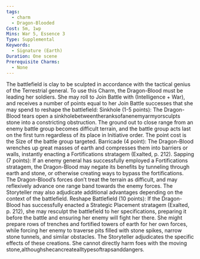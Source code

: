 ```yaml
---
tags:
  - charm
  - Dragon-Blooded
Cost: 5m, 1wp
Mins: War 5, Essence 3
Type: Supplemental
Keywords:
  - Signature (Earth)
Duration: One scene
Prerequisite Charms:
  - None
---
```

The battlefield is clay to be sculpted in accordance with the tactical genius of the Terrestrial general. To use this Charm, the Dragon-Blood must be leading her soldiers. She may roll to Join Battle with (Intelligence + War), and receives a number of points equal to her Join Battle successes that she may spend to reshape the battlefield: Sinkhole (1-5 points): The Dragon-Blood tears open a sinkholebetweentheranksofanenemyarmyorsculpts stone into a constricting obstruction. The ground out to close range from an enemy battle group becomes difficult terrain, and the battle group acts last on the first turn regardless of its place in Initiative order. The point cost is the Size of the battle group targeted. Barricade (4 point): The Dragon-Blood wrenches up great masses of earth and compresses them into barriers or walls, instantly enacting a Fortifications stratagem (Exalted, p. 212). Sapping (7 points): If an enemy general has successfully employed a Fortifications stratagem, the Dragon-Blood may negate its benefits by tunneling through earth and stone, or otherwise creating ways to bypass the fortifications. The Dragon-Blood’s forces don’t treat the terrain as difficult, and may reflexively advance one range band towards the enemy forces. The Storyteller may also adjudicate additional advantages depending on the context of the battlefield. Reshape Battlefield (10 points): If the Dragon-Blood has successfully enacted a Strategic Placement stratagem (Exalted, p. 212), she may resculpt the battlefield to her specifications, preparing it before the battle and ensuring her enemy will fight her there. She might prepare rows of trenches and fortified towers of earth for her own forces, while forcing her enemy to traverse pits filled with stone spikes, narrow stone tunnels, and similar obstacles. The Storyteller adjudicates the specific effects of these creations. She cannot directly harm foes with the moving stone,althoughshecancreatealltypesoftrapsanddangers.